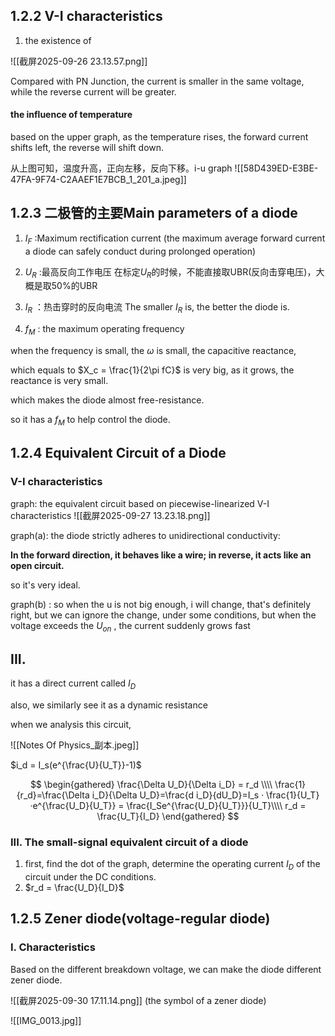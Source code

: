
## 1.2.2  V-I characteristics


1. the existence of 

![[截屏2025-09-26 23.13.57.png]]


Compared with PN Junction, the current is smaller in the same voltage, while the reverse current will be greater.


#### the influence of temperature
based on the upper graph, as the temperature rises, the forward current shifts left, the reverse will shift down.


从上图可知，温度升高，正向左移，反向下移。i-u graph
![[58D439ED-E3BE-47FA-9F74-C2AAEF1E7BCB_1_201_a.jpeg]]


## 1.2.3 二极管的主要Main parameters of a diode


1. $I_F$ :Maximum rectification current (the maximum average forward current a diode can safely conduct during prolonged operation)   
2. ${U_R}$ :最高反向工作电压
在标定$U_R$的时候，不能直接取UBR(反向击穿电压)，大概是取50%的UBR

3. $I_R$ ：热击穿时的反向电流
The smaller $I_R$ is, the better the diode is.

4.  $f_M$ : the maximum operating frequency

when the frequency is small, the $\omega$  is small, the capacitive reactance, 

which equals to $X_c = \frac{1}{2\pi fC}$ is very big, as it grows, the reactance is very small.

which makes the diode almost free-resistance.

so it has a $f_M$ to help control the diode.


## 1.2.4 Equivalent Circuit of a Diode


### V-I characteristics
graph: the equivalent circuit based on piecewise-linearized V-I characteristics 
![[截屏2025-09-27 13.23.18.png]]

graph(a): the diode strictly adheres to unidirectional conductivity:

**In the forward direction,  it behaves like a wire; in reverse, it acts like an open circuit.**

so it's very ideal. 


graph(b) : so when the u is not big enough, i will change, that's definitely right, but we can ignore the change, under some conditions, but when the voltage exceeds the $U_{on}$ , the current suddenly grows fast 






## III. 


it has a direct current called $I_D$

also,
we similarly see it as a dynamic resistance



when we analysis this circuit,


![[Notes Of Physics_副本.jpeg]]

$i_d = I_s(e^{\frac{U}{U_T}}-1)$

 

$$
\begin{gathered}
\frac{\Delta U_D}{\Delta i_D} = r_d \\\\
\frac{1}{r_d}=\frac{\Delta i_D}{\Delta U_D}=\frac{d i_D}{dU_D}=I_s · \frac{1}{U_T}·e^{\frac{U_D}{U_T}} 
= \frac{I_Se^{\frac{U_D}{U_T}}}{U_T}\\\\
r_d = \frac{U_T}{I_D}
\end{gathered}
$$

### III. The small-signal equivalent circuit of a diode

1. first, find the dot of the graph, determine the operating current $I_D$ of the circuit under the DC conditions.
2. $r_d = \frac{U_D}{I_D}$ 






## 1.2.5 Zener diode(voltage-regular diode)

### I. Characteristics

Based on the different breakdown voltage, we can make the diode different zener diode.

![[截屏2025-09-30 17.11.14.png]]
(the symbol of a zener diode)
 

![[IMG_0013.jpg]]